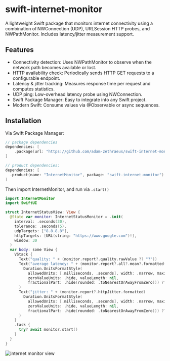 # swift-internet-monitor

A lightweight Swift package that monitors internet connectivity using a combination of NWConnection (UDP), URLSession HTTP probes, and NWPathMonitor. Includes latency/jitter measurement support.

## Features
- Connectivity detection: Uses NWPathMonitor to observe when the network path becomes available or lost.
- HTTP availability check: Periodically sends HTTP GET requests to a configurable endpoint.
- Latency & jitter tracking: Measures response time per request and computes statistics.
- UDP ping: Low-overhead latency probe using NWConnection.
- Swift Package Manager: Easy to integrate into any Swift project.
- Modern Swift: Consume values via @Observable or async sequences.

## Installation

Via Swift Package Manager:

```swift
// package dependencies
dependencies: [
    .package(url: "https://github.com/adam-zethraeus/swift-internet-monitor.git", from: "0.1.0")
]

// product dependencies:
dependencies: [
  .product(name: "InternetMonitor", package: "swift-internet-monitor")
]
```

Then import InternetMonitor, and run via `.start()`

```swift
import InternetMonitor
import SwiftUI

struct InternetStatusView: View {
  @State var monitor: InternetStatusMonitor = .init(
    interval: .seconds(30),
    tolerance: .seconds(5),
    udpTargets: ["8.8.8.8"],
    httpTargets: [URL(string: "https://www.google.com")!],
    window: 30
  )
  var body: some View {
    VStack {
      Text("quality: " + (monitor.report?.quality.rawValue ?? "?"))
      Text("average latency: " + (monitor.report?.all?.mean?.formatted(
        Duration.UnitsFormatStyle(
          allowedUnits: [.milliseconds, .seconds], width: .narrow, maximumUnitCount: 2,
          zeroValueUnits: .hide, valueLength: nil,
          fractionalPart: .hide(rounded: .toNearestOrAwayFromZero))) ?? "")
      )
      Text("jitter: " + (monitor.report?.httpJitter.formatted(
        Duration.UnitsFormatStyle(
          allowedUnits: [.milliseconds, .seconds], width: .narrow, maximumUnitCount: 2,
          zeroValueUnits: .hide, valueLength: nil,
          fractionalPart: .hide(rounded: .toNearestOrAwayFromZero))) ?? "")
      )
    }
    .task {
      try? await monitor.start()
    }
  }
}
```

![internet monitor view](https://github.com/user-attachments/assets/67f6c6a6-fe08-47fa-97eb-cae52f337404)
